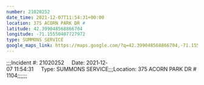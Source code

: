 ```yaml
---
number: 21020252
date_time: 2021-12-07T11:54:31+00:00
location: 375 ACORN PARK DR #
latitude: 42.399048568866704
longitude: -71.15550407727972
type: SUMMONS SERVICE
google_maps_link: https://maps.google.com/?q=42.399048568866704,-71.15550407727972
---
```


;;;Incident #: 21020252     Date: 2021‐12‐07 11:54:31     Type: SUMMONS SERVICE;;;Location: 375 ACORN PARK DR #1104;;;;;;

